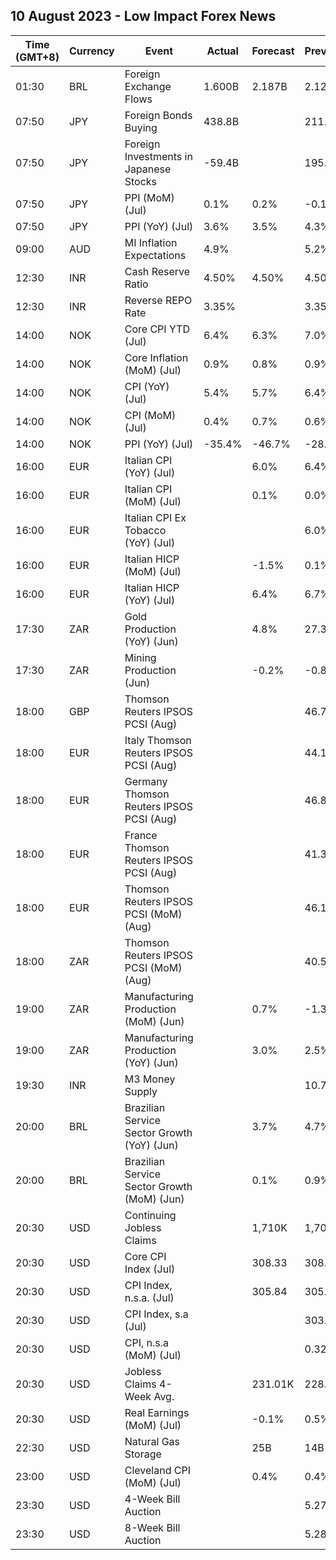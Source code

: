 ## 10 August 2023 - Low Impact Forex News

| Time (GMT+8) | Currency | Event | Actual | Forecast | Previous |
|------|----------|-------|--------|----------|----------|
| 01:30 | BRL | Foreign Exchange Flows | 1.600B | 2.187B | 2.126B |
| 07:50 | JPY | Foreign Bonds Buying | 438.8B |  | 211.7B |
| 07:50 | JPY | Foreign Investments in Japanese Stocks | -59.4B |  | 195.7B |
| 07:50 | JPY | PPI (MoM) (Jul) | 0.1% | 0.2% | -0.1% |
| 07:50 | JPY | PPI (YoY) (Jul) | 3.6% | 3.5% | 4.3% |
| 09:00 | AUD | MI Inflation Expectations | 4.9% |  | 5.2% |
| 12:30 | INR | Cash Reserve Ratio | 4.50% | 4.50% | 4.50% |
| 12:30 | INR | Reverse REPO Rate | 3.35% |  | 3.35% |
| 14:00 | NOK | Core CPI YTD (Jul) | 6.4% | 6.3% | 7.0% |
| 14:00 | NOK | Core Inflation (MoM) (Jul) | 0.9% | 0.8% | 0.9% |
| 14:00 | NOK | CPI (YoY) (Jul) | 5.4% | 5.7% | 6.4% |
| 14:00 | NOK | CPI (MoM) (Jul) | 0.4% | 0.7% | 0.6% |
| 14:00 | NOK | PPI (YoY) (Jul) | -35.4% | -46.7% | -28.5% |
| 16:00 | EUR | Italian CPI (YoY) (Jul) |  | 6.0% | 6.4% |
| 16:00 | EUR | Italian CPI (MoM) (Jul) |  | 0.1% | 0.0% |
| 16:00 | EUR | Italian CPI Ex Tobacco (YoY) (Jul) |  |  | 6.0% |
| 16:00 | EUR | Italian HICP (MoM) (Jul) |  | -1.5% | 0.1% |
| 16:00 | EUR | Italian HICP (YoY) (Jul) |  | 6.4% | 6.7% |
| 17:30 | ZAR | Gold Production (YoY) (Jun) |  | 4.8% | 27.3% |
| 17:30 | ZAR | Mining Production (Jun) |  | -0.2% | -0.8% |
| 18:00 | GBP | Thomson Reuters IPSOS PCSI (Aug) |  |  | 46.7 |
| 18:00 | EUR | Italy Thomson Reuters IPSOS PCSI (Aug) |  |  | 44.15 |
| 18:00 | EUR | Germany Thomson Reuters IPSOS PCSI (Aug) |  |  | 46.86 |
| 18:00 | EUR | France Thomson Reuters IPSOS PCSI (Aug) |  |  | 41.31 |
| 18:00 | EUR | Thomson Reuters IPSOS PCSI (MoM) (Aug) |  |  | 46.12 |
| 18:00 | ZAR | Thomson Reuters IPSOS PCSI (MoM) (Aug) |  |  | 40.58 |
| 19:00 | ZAR | Manufacturing Production (MoM) (Jun) |  | 0.7% | -1.3% |
| 19:00 | ZAR | Manufacturing Production (YoY) (Jun) |  | 3.0% | 2.5% |
| 19:30 | INR | M3 Money Supply |  |  | 10.7% |
| 20:00 | BRL | Brazilian Service Sector Growth (YoY) (Jun) |  | 3.7% | 4.7% |
| 20:00 | BRL | Brazilian Service Sector Growth (MoM) (Jun) |  | 0.1% | 0.9% |
| 20:30 | USD | Continuing Jobless Claims |  | 1,710K | 1,700K |
| 20:30 | USD | Core CPI Index (Jul) |  | 308.33 | 308.31 |
| 20:30 | USD | CPI Index, n.s.a. (Jul) |  | 305.84 | 305.11 |
| 20:30 | USD | CPI Index, s.a (Jul) |  |  | 303.84 |
| 20:30 | USD | CPI, n.s.a (MoM) (Jul) |  |  | 0.32% |
| 20:30 | USD | Jobless Claims 4-Week Avg. |  | 231.01K | 228.25K |
| 20:30 | USD | Real Earnings (MoM) (Jul) |  | -0.1% | 0.5% |
| 22:30 | USD | Natural Gas Storage |  | 25B | 14B |
| 23:00 | USD | Cleveland CPI (MoM) (Jul) |  | 0.4% | 0.4% |
| 23:30 | USD | 4-Week Bill Auction |  |  | 5.275% |
| 23:30 | USD | 8-Week Bill Auction |  |  | 5.285% |
